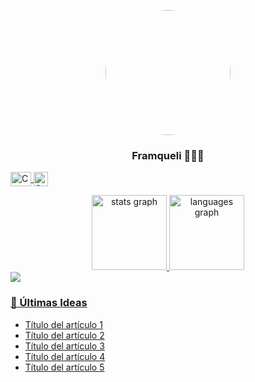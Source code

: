 <p align="center" width="300">
   <img align="center" width="200" src="https://avatars.githubusercontent.com/u/127222352?s=400&u=dec40d63109a3792ab178b51068e7d9e40b8fab2&v=4" style="border-radius: 50%;" />
   <h3 align="center"> Framqueli 👨🏻‍💻</h3>
</p>

<p align="center">

  <span style="width: 8px;"> </span>
   <a href="https://www.youtube.com/channel/UCkFV8dmKlR0swj3y7oRTXCA" target="blank">
    <img align="center" src="https://upload.wikimedia.org/wikipedia/commons/0/09/YouTube_full-color_icon_%282017%29.svg" alt="Canal de YouTube de Framqueli" height="23px" width="33px" />
  </a>
  <span style="width: 8px;"> </span>
  <a href="https://instagram.com/tu_canal" target="blank">
    <img align="center" src="https://upload.wikimedia.org/wikipedia/commons/e/e7/Instagram_logo_2016.svg" alt="Canal de Instagram de Framqueli" height="23px" width="23px" />
</p>


<div align="center">
  <img src="https://github-readme-stats.vercel.app/api?username=FraMqueli&hide_title=false&hide_rank=false&show_icons=true&include_all_commits=true&count_private=true&disable_animations=false&theme=dracula&locale=en&hide_border=false" height="120" alt="stats graph"  />
  <img src="https://github-readme-stats.vercel.app/api/top-langs?username=FraMqueli&locale=en&hide_title=false&layout=compact&card_width=320&langs_count=5&theme=dracula&hide_border=false" height="120" alt="languages graph"  />
</div>


<img src="https://th.bing.com/th/id/R.7b83b010c1b941aad40ecacd7bad6520?rik=kXuhpdMQN73vYQ&riu=http%3a%2f%2fi0.kym-cdn.com%2fphotos%2fimages%2foriginal%2f001%2f055%2f436%2f1e4.gif&ehk=2ZLoHo%2fm%2flU7m%2bULWQoQNJBiACunC05s1uoVHiIkPzI%3d&risl=&pid=ImgRaw&r=0"/>

### 📝 Últimas [Ideas](https://tu_blog)
- [Título del artículo 1](https://tu_blog/articulo1)
- [Título del artículo 2](https://tu_blog/articulo2)
- [Título del artículo 3](https://tu_blog/articulo3)
- [Título del artículo 4](https://tu_blog/articulo4)
- [Título del artículo 5](https://tu_blog/articulo5)


